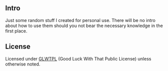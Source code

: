 ## Intro

Just some random stuff I created for personal use.
There will be no intro about how to use them should you not bear the necessary knowledge in the first place.

## License

Licensed under [GLWTPL](https://github.com/me-shaon/GLWTPL) (Good Luck With That Public License) unless otherwise noted.

